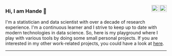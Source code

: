 <a href="mailto:topahande@gmail.com" target="_blank" rel="nofollow"><img align="right" alt="Hande's email" width="22px" src="https://cdn.jsdelivr.net/npm/simple-icons@3.12.4/icons/gmail.svg" /></a><a href="https://www.linkedin.com/in/htopa/" target="_blank" rel="nofollow"><img align="right" alt="Hande's Linkedin" width="22px" src="https://cdn.jsdelivr.net/npm/simple-icons@v3/icons/linkedin.svg" /></a>

### Hi, I am Hande 👋

<p align="left">
I'm a statistician and data scientist with over a decade of research experience. I'm a continuous learner and I strive to keep up to date with modern technologies in data science. So, here is my playground where I play with various tools by doing some small personal projects. If you are interested in my other work-related projects, you could have a look at <a href="https://github.com/handetopa">here</a>.
</p> 

********************************


<!--
**topahande/topahande** is a ✨ _special_ ✨ repository because its `README.md` (this file) appears on your GitHub profile.

Here are some ideas to get you started:

- 🔭 I’m currently working on ...
- 🌱 I’m currently learning ...
- 👯 I’m looking to collaborate on ...
- 🤔 I’m looking for help with ...
- 💬 Ask me about ...
- 📫 How to reach me: ...
- 😄 Pronouns: ...
- ⚡ Fun fact: ...
-->
